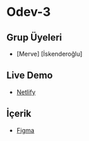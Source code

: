 # Odev-3

## Grup Üyeleri
- [Merve] [İskenderoğlu]

## Live Demo
- [Netlify](https://mathh-game.netlify.app/)

## İçerik

-  [Figma ](https://www.figma.com/file/KBUZCtv1lw507YqSABRXwV/Matematik-%C3%96devi?node-id=0%3A1)

